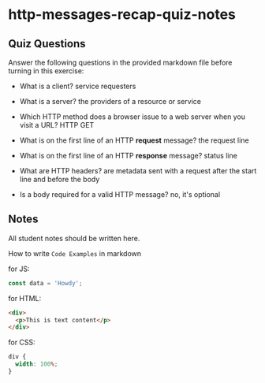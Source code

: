 # http-messages-recap-quiz-notes

## Quiz Questions

Answer the following questions in the provided markdown file before turning in this exercise:

- What is a client?
  service requesters

- What is a server?
  the providers of a resource or service

- Which HTTP method does a browser issue to a web server when you visit a URL?
  HTTP GET

- What is on the first line of an HTTP **request** message?
  the request line
  <HTTP method> <URL path> <HTTP version>

- What is on the first line of an HTTP **response** message?
  status line
  <HTTP version> <status code> <reason phrase>

- What are HTTP headers?
  are metadata sent with a request after the start line and before the body

- Is a body required for a valid HTTP message?
  no, it's optional

## Notes

All student notes should be written here.

How to write `Code Examples` in markdown

for JS:

```javascript
const data = 'Howdy';
```

for HTML:

```html
<div>
  <p>This is text content</p>
</div>
```

for CSS:

```css
div {
  width: 100%;
}
```
